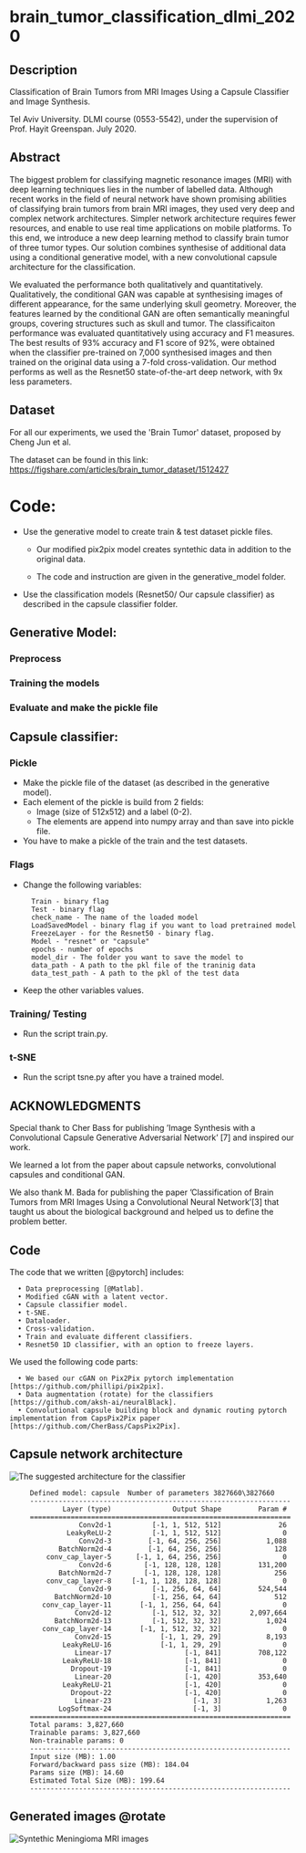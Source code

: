 # brain_tumor_classification_dlmi_2020

## Description
Classification of Brain Tumors from MRI Images Using a Capsule Classifier and Image Synthesis.

Tel Aviv University. DLMI course (0553-5542), under the supervision of Prof. Hayit Greenspan.  July 2020.

## Abstract
The biggest problem for classifying magnetic resonance images (MRI) with deep learning techniques lies in the number of labelled data. 
Although recent works in the field of neural network have shown promising abilities of classifying brain tumors from brain MRI images, 
they used very deep and complex network architectures. 
Simpler network architecture requires fewer resources, and enable to use real time applications on mobile platforms. 
To this end, we introduce a new deep learning method to classify brain tumor of three tumor types. 
Our solution combines synthesise of additional data using a conditional generative model, with a new convolutional capsule architecture for the classification.

We evaluated the performance both qualitatively and quantitatively. 
Qualitatively, the conditional GAN was capable at synthesising images of different appearance, for the same underlying skull geometry. 
Moreover,  the features learned by the conditional GAN are often semantically meaningful groups, covering structures such as skull and tumor. 
The classificaiton performance was evaluated quantitatively using accuracy and F1 measures. 
The best results of 93\% accuracy and F1 score of 92\%, were obtained when the classifier pre-trained 
on 7,000 synthesised images and then trained on the original data using a 7-fold cross-validation. 
Our method performs as well as the Resnet50 state-of-the-art deep network, with 9x less parameters.

## Dataset
For all our experiments, we used the 'Brain Tumor' dataset, proposed by Cheng Jun et al.

The dataset can be found in this link: https://figshare.com/articles/brain_tumor_dataset/1512427

# Code:

* Use the generative model to create train & test dataset pickle files.

    * Our modified pix2pix model creates syntethic data in addition to the original data. 

    * The code and instruction are given in the generative_model folder.

* Use the classification models (Resnet50/ Our capsule classifier) as described in the capsule classifier folder.

## Generative Model:
### Preprocess

### Training the models

### Evaluate and make the pickle file

## Capsule classifier:

### Pickle
* Make the pickle file of the dataset (as described in the generative model).
* Each element of the pickle is build from 2 fields:
   * Image (size of 512x512) and a label (0-2).
   * The elements are append into numpy array and than save into pickle file.
* You have to make a pickle of the train and the test datasets.

### Flags
* Change the following variables:

        Train - binary flag
        Test - binary flag
        check_name - The name of the loaded model
        LoadSavedModel - binary flag if you want to load pretrained model
        FreezeLayer - for the Resnet50 - binary flag.
        Model - "resnet" or "capsule"
        epochs - number of epochs
        model_dir - The folder you want to save the model to
        data_path - A path to the pkl file of the traninig data
        data_test_path - A path to the pkl of the test data
        
 * Keep the other variables values.

### Training/ Testing
* Run the script train.py.

### t-SNE
* Run the script tsne.py after you have a trained model.

## ACKNOWLEDGMENTS
Special thank to Cher Bass for publishing ’Image Synthesis with a Convolutional Capsule Generative Adversarial
Network’ [7] and inspired our work. 

We learned a lot from
the paper about capsule networks, convolutional capsules and
conditional GAN.

We also thank M. Bada for publishing the paper ’Classification of Brain Tumors from MRI Images Using a Convolutional
Neural Network’[3] that taught us about the biological background and helped us to define the problem better.

## Code
The code that we written [@pytorch] includes:

      • Data preprocessing [@Matlab].
      • Modified cGAN with a latent vector.
      • Capsule classifier model.
      • t-SNE.
      • Dataloader.
      • Cross-validation.
      • Train and evaluate different classifiers.
      • Resnet50 1D classifier, with an option to freeze layers.

We used the following code parts:

      • We based our cGAN on Pix2Pix pytorch implementation [https://github.com/phillipi/pix2pix].
      • Data augmentation (rotate) for the classifiers [https://github.com/aksh-ai/neuralBlack].
      • Convolutional capsule building block and dynamic routing pytorch implementation from CapsPix2Pix paper [https://github.com/CherBass/CapsPix2Pix].
      
 ## Capsule network architecture
![The suggested architecture for the classifier](https://raw.githubusercontent.com/nuniz/brain_tumor_classification_dlmi_2020/master/classifier.png)

         Defined model: capsule  Number of parameters 3827660\3827660 
         ----------------------------------------------------------------
                 Layer (type)               Output Shape         Param #
         ================================================================
                     Conv2d-1          [-1, 1, 512, 512]              26
                  LeakyReLU-2          [-1, 1, 512, 512]               0
                     Conv2d-3         [-1, 64, 256, 256]           1,088
                BatchNorm2d-4         [-1, 64, 256, 256]             128
             conv_cap_layer-5      [-1, 1, 64, 256, 256]               0
                     Conv2d-6        [-1, 128, 128, 128]         131,200
                BatchNorm2d-7        [-1, 128, 128, 128]             256
             conv_cap_layer-8     [-1, 1, 128, 128, 128]               0
                     Conv2d-9          [-1, 256, 64, 64]         524,544
               BatchNorm2d-10          [-1, 256, 64, 64]             512
            conv_cap_layer-11       [-1, 1, 256, 64, 64]               0
                    Conv2d-12          [-1, 512, 32, 32]       2,097,664
               BatchNorm2d-13          [-1, 512, 32, 32]           1,024
            conv_cap_layer-14       [-1, 1, 512, 32, 32]               0
                    Conv2d-15            [-1, 1, 29, 29]           8,193
                 LeakyReLU-16            [-1, 1, 29, 29]               0
                    Linear-17                  [-1, 841]         708,122
                 LeakyReLU-18                  [-1, 841]               0
                   Dropout-19                  [-1, 841]               0
                    Linear-20                  [-1, 420]         353,640
                 LeakyReLU-21                  [-1, 420]               0
                   Dropout-22                  [-1, 420]               0
                    Linear-23                    [-1, 3]           1,263
                LogSoftmax-24                    [-1, 3]               0
         ================================================================
         Total params: 3,827,660
         Trainable params: 3,827,660
         Non-trainable params: 0
         ----------------------------------------------------------------
         Input size (MB): 1.00
         Forward/backward pass size (MB): 184.04
         Params size (MB): 14.60
         Estimated Total Size (MB): 199.64
         ----------------------------------------------------------------


## Generated images @rotate
![Syntethic Meningioma MRI images](https://raw.githubusercontent.com/nuniz/brain_tumor_classification_dlmi_2020/master/angle.png)
